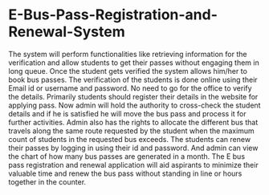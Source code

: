 # E-Bus-Pass-Registration-and-Renewal-System
The system will perform functionalities like retrieving information for the verification and allow students to get their passes without engaging them in long queue.
Once the student gets verified the system allows him/her to book bus passes. The verification of the students is done online using their Email id or username and password. 
No need to go for the office to verify the details. Primarily students should register their details in the website for applying pass.
Now admin will hold the authority to cross-check the student details and if he is satisfied he will move the bus pass and process it for further activities.
Admin also has the rights to allocate the different bus that travels along the same route requested by the student when the maximum count of students in the requested bus exceeds.
The students can renew their passes by logging in using their id and password. And admin can view the chart of how many bus passes are generated in a month.
The E bus pass registration and renewal application will aid aspirants to minimize their valuable time and renew the bus pass without standing in line or hours together in the counter.
